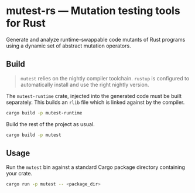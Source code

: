 # mutest-rs &mdash; Mutation testing tools for Rust

Generate and analyze runtime-swappable code mutants of Rust programs using a dynamic set of abstract mutation operators.

## Build

> `mutest` relies on the nightly compiler toolchain. `rustup` is configured to automatically install and use the right nightly version.

The `mutest-runtime` crate, injected into the generated code must be built separately. This builds an `rlib` file which is linked against by the compiler.

```sh
cargo build -p mutest-runtime
```

Build the rest of the project as usual.

```sh
cargo build -p mutest
```

## Usage

Run the `mutest` bin against a standard Cargo package directory containing your crate.

```sh
cargo run -p mutest -- <package_dir>
```
